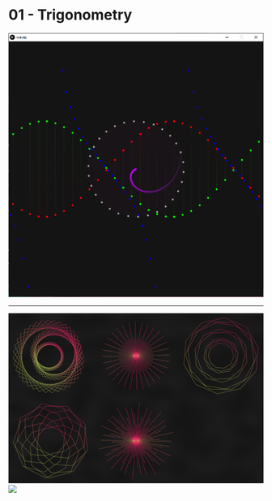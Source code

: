 # 01 - Trigonometry

![](waves/waves_demo.gif)

-----

![](parabolic/demo.png)
![](parabolic/demo.gif)
